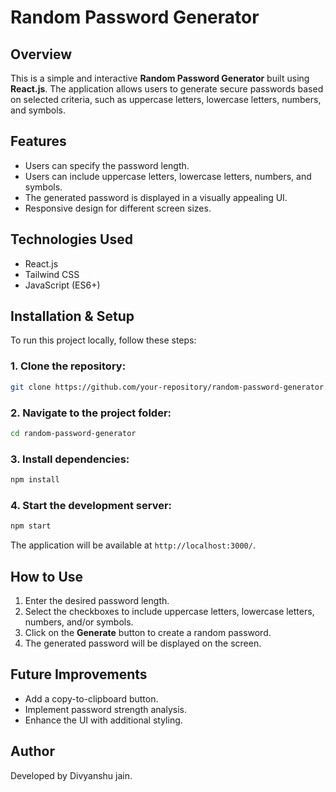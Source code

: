 # Random Password Generator

## Overview
This is a simple and interactive **Random Password Generator** built using **React.js**. The application allows users to generate secure passwords based on selected criteria, such as uppercase letters, lowercase letters, numbers, and symbols.

## Features
- Users can specify the password length.
- Users can include uppercase letters, lowercase letters, numbers, and symbols.
- The generated password is displayed in a visually appealing UI.
- Responsive design for different screen sizes.

## Technologies Used
- React.js
- Tailwind CSS
- JavaScript (ES6+)

## Installation & Setup
To run this project locally, follow these steps:

### 1. Clone the repository:
```bash
git clone https://github.com/your-repository/random-password-generator.git
```

### 2. Navigate to the project folder:
```bash
cd random-password-generator
```

### 3. Install dependencies:
```bash
npm install
```

### 4. Start the development server:
```bash
npm start
```
The application will be available at `http://localhost:3000/`.

## How to Use
1. Enter the desired password length.
2. Select the checkboxes to include uppercase letters, lowercase letters, numbers, and/or symbols.
3. Click on the **Generate** button to create a random password.
4. The generated password will be displayed on the screen.

## Future Improvements
- Add a copy-to-clipboard button.
- Implement password strength analysis.
- Enhance the UI with additional styling.

## Author
Developed by Divyanshu jain.

